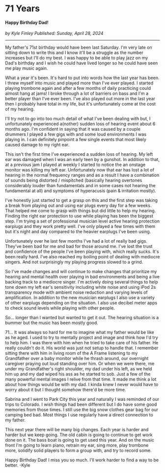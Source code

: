 # 71 Years
#### Happy Birthday Dad!

*<div class="article-meta-data">by <span class="article-meta-author" itemprop="author">Kyle Finley</span> Published: <time itemprop="pubdate" datetime="4/28/2024">Sunday, April 28, 2024</time></div>*

---

My father's 71st birthday would have been last Saturday. I'm very late on sitting down to write this and I know it'll be a struggle as the number increases but I'll do my best. I was happy to be able to play jazz on my Dad's birthday and I wish he could have lived longer so he could have seen me play music again.

What a year it's been. It's hard to put into words how the last year has been. I threw myself into music and played more than I've ever played. I started playing trombone again and after a few months of daily practicing could almost hang at jams! I broke through a lot of barriers on bass and I'm a better player than I've ever been. I've also played out more in the last year then I probably have total in my life, but it's unfortunately come at the cost of my hearing. 

I'll try not to go into too much detail of what I've been dealing with but, I unfortunately experienced a(nother) sudden loss of hearing event about 6 months ago. I'm confident in saying that it was caused by a couple drummers I played a few gigs with and some loud environments I was playing in. I can definitely pinpoint a few single events that most likely caused damage to my right ear.  

This isn't the first time I've experienced a sudden loss of hearing. My left ear was damaged when I was an early teen by a gunshot. In addition to that, at a previous jam I played at weekly I started to notice the an onstage monitor was killing my left ear. Unfortunately now that ear has lost a lot of hearing in the normal frequency ranges and as a result I have a combination of sounds being distorted / mispitched (basically hearing overtones considerably louder than fundamentals and in some cases not hearing the fundamental at all) and symptoms of hyperacusis (pain & irritation mostly).

I've honestly just started to get a grasp on this and the first step was taking a break from playing out and using ear plugs every day for a few weeks. That helped me come to grasp with things but did little to help my hearing. Finding the right ear protection to use while playing has been the biggest step. I'm trying a set of professional musician level active hearing protection earplugs and they work pretty well. I've only played a few times with them but it's night and day compared to the heavier earplugs I've been using.

Unfortunately over he last few months I've had a lot of really bad gigs. They've been bad for me and bad for those around me. I've lost the trust and confidence of the people I've been playing with, which really sucks. It's been really hard. I've also reached my boiling point of dealing with mediocre singers. And not surprisingly my playing progress slowed to a grind. 

So I've made changes and will continue to make changes that prioritize my hearing and mental health over playing in bad environments and being a live backing track to a mediocre singer. I'm actively doing several things to help tone down my left ear's sensitivity including white noise and using iPod 2s transparency mode with ambient noise reduction and varying levels of amplification. In addition to the new musician earplugs I also use a variety of other earplugs depending on the situation. I also use decibel meter apps to check sound levels while playing with other people.

So... longer than I wanted but wanted to get it out. The hearing situation is a bummer but the music has been mostly good. 

71... It was always so hard for me to imagine what my father would be like as he aged. I used to try to mentally project and image and think how I'd try to help him. I was there with him when he tried to take care of his father. He really couldn't do it. His world was just not setup to handle that. I remember sitting there with him in living room of the A Frame listening to my Grandfather over a baby monitor while he thrash around, our overnight caregiver praying out loud standing over him. Or when we were there, me under my Grandfather's right shoulder, my dad under his left, as we held him up and my dad wiped his ass as he started to sob. Just a few of the many powerful mental images I relive from that time. It made me think a lot about how things would be with my dad. I kinda knew I never would have to worry about it but I thought somehow there'd be more time.

Sabrina and I went to Park City this year and naturally I was reminded of our trips to Colorado. I wish things had been different but I do have some good memories from those times. I still use the big snow clothes gear bag for our camping bed bad. Most things I use regularly have a direct connection to my father. 

This next year there will be many big changes. Each year is harder and harder but we keep going. The old cabin is going to continue to get work done on it. The bass boat is going to get used this year. And on the music front I'm going to learn piano, retrain my ear, sing more, play trombone more, solidify solid players to form a group with, and try to record some.

Happy Birthday Dad! I miss you so much. I'll work harder to find a way to be better. 
-Kyle
